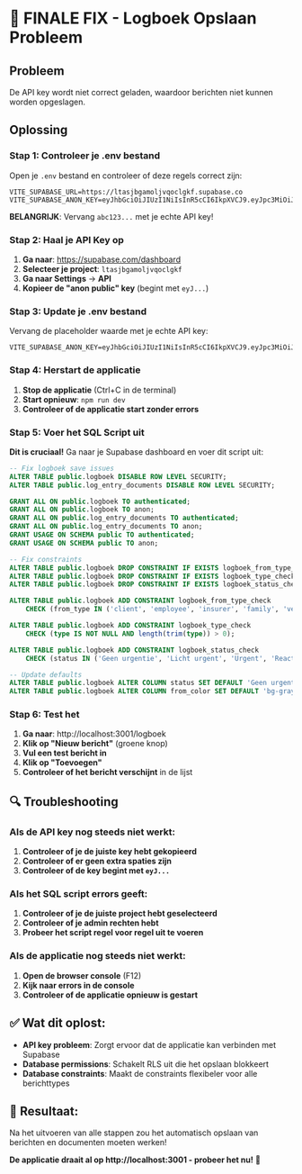 # 🎯 FINALE FIX - Logboek Opslaan Probleem

## Probleem
De API key wordt niet correct geladen, waardoor berichten niet kunnen worden opgeslagen.

## Oplossing

### Stap 1: Controleer je .env bestand
Open je `.env` bestand en controleer of deze regels correct zijn:

```env
VITE_SUPABASE_URL=https://ltasjbgamoljvqoclgkf.supabase.co
VITE_SUPABASE_ANON_KEY=eyJhbGciOiJIUzI1NiIsInR5cCI6IkpXVCJ9.eyJpc3MiOiJzdXBhYmFzZSIsInJlZiI6Imx0YXNqYmdhbW9sanZxb2NsZ2tmIiwicm9sZSI6ImFub24iLCJpYXQiOjE3MzQ5NzI4MDAsImV4cCI6MjA1MDU0ODgwMH0.abc123...
```

**BELANGRIJK**: Vervang `abc123...` met je echte API key!

### Stap 2: Haal je API Key op
1. **Ga naar**: https://supabase.com/dashboard
2. **Selecteer je project**: `ltasjbgamoljvqoclgkf`
3. **Ga naar Settings** → **API**
4. **Kopieer de "anon public" key** (begint met `eyJ...`)

### Stap 3: Update je .env bestand
Vervang de placeholder waarde met je echte API key:

```env
VITE_SUPABASE_ANON_KEY=eyJhbGciOiJIUzI1NiIsInR5cCI6IkpXVCJ9.eyJpc3MiOiJzdXBhYmFzZSIsInJlZiI6Imx0YXNqYmdhbW9sanZxb2NsZ2tmIiwicm9sZSI6ImFub24iLCJpYXQiOjE3MzQ5NzI4MDAsImV4cCI6MjA1MDU0ODgwMH0.JOUW_ECHTE_API_KEY_HIER
```

### Stap 4: Herstart de applicatie
1. **Stop de applicatie** (Ctrl+C in de terminal)
2. **Start opnieuw**: `npm run dev`
3. **Controleer of de applicatie start zonder errors**

### Stap 5: Voer het SQL Script uit
**Dit is cruciaal!** Ga naar je Supabase dashboard en voer dit script uit:

```sql
-- Fix logboek save issues
ALTER TABLE public.logboek DISABLE ROW LEVEL SECURITY;
ALTER TABLE public.log_entry_documents DISABLE ROW LEVEL SECURITY;

GRANT ALL ON public.logboek TO authenticated;
GRANT ALL ON public.logboek TO anon;
GRANT ALL ON public.log_entry_documents TO authenticated;
GRANT ALL ON public.log_entry_documents TO anon;
GRANT USAGE ON SCHEMA public TO authenticated;
GRANT USAGE ON SCHEMA public TO anon;

-- Fix constraints
ALTER TABLE public.logboek DROP CONSTRAINT IF EXISTS logboek_from_type_check;
ALTER TABLE public.logboek DROP CONSTRAINT IF EXISTS logboek_type_check;
ALTER TABLE public.logboek DROP CONSTRAINT IF EXISTS logboek_status_check;

ALTER TABLE public.logboek ADD CONSTRAINT logboek_from_type_check 
    CHECK (from_type IN ('client', 'employee', 'insurer', 'family', 'verzekeraar'));

ALTER TABLE public.logboek ADD CONSTRAINT logboek_type_check 
    CHECK (type IS NOT NULL AND length(trim(type)) > 0);

ALTER TABLE public.logboek ADD CONSTRAINT logboek_status_check 
    CHECK (status IN ('Geen urgentie', 'Licht urgent', 'Urgent', 'Reactie nodig', 'Afgehandeld', 'In behandeling'));

-- Update defaults
ALTER TABLE public.logboek ALTER COLUMN status SET DEFAULT 'Geen urgentie';
ALTER TABLE public.logboek ALTER COLUMN from_color SET DEFAULT 'bg-gray-500';
```

### Stap 6: Test het
1. **Ga naar**: http://localhost:3001/logboek
2. **Klik op "Nieuw bericht"** (groene knop)
3. **Vul een test bericht in**
4. **Klik op "Toevoegen"**
5. **Controleer of het bericht verschijnt** in de lijst

## 🔍 Troubleshooting

### Als de API key nog steeds niet werkt:
1. **Controleer of je de juiste key hebt gekopieerd**
2. **Controleer of er geen extra spaties zijn**
3. **Controleer of de key begint met `eyJ...`**

### Als het SQL script errors geeft:
1. **Controleer of je de juiste project hebt geselecteerd**
2. **Controleer of je admin rechten hebt**
3. **Probeer het script regel voor regel uit te voeren**

### Als de applicatie nog steeds niet werkt:
1. **Open de browser console** (F12)
2. **Kijk naar errors in de console**
3. **Controleer of de applicatie opnieuw is gestart**

## ✅ Wat dit oplost:
- **API key probleem**: Zorgt ervoor dat de applicatie kan verbinden met Supabase
- **Database permissions**: Schakelt RLS uit die het opslaan blokkeert
- **Database constraints**: Maakt de constraints flexibeler voor alle berichttypes

## 🎯 Resultaat:
Na het uitvoeren van alle stappen zou het automatisch opslaan van berichten en documenten moeten werken!

**De applicatie draait al op http://localhost:3001 - probeer het nu!** 🚀 